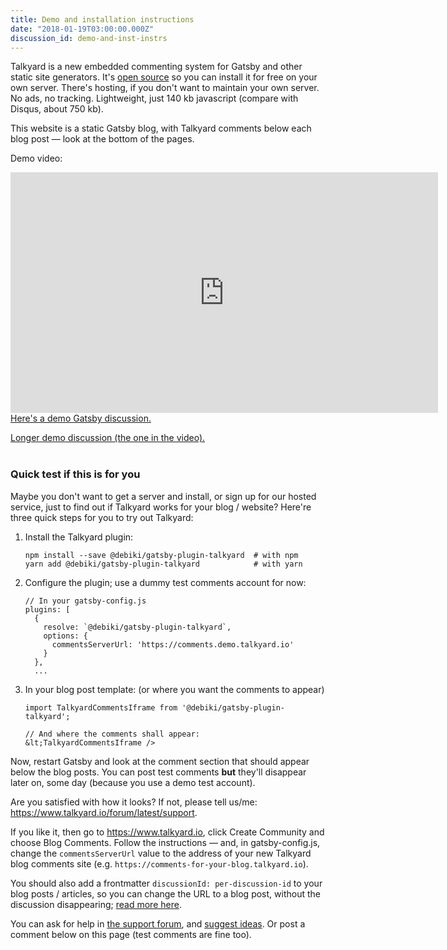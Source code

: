 ```yaml
---
title: Demo and installation instructions
date: "2018-01-19T03:00:00.000Z"
discussion_id: demo-and-inst-instrs
---
```


Talkyard is a new embedded commenting system for Gatsby and other static site generators.
It's [open source](https://github.com/debiki/ed-server/) so you can install it for free on your own server.
There's hosting, if you don't want to maintain your own server.
No ads, no tracking.
Lightweight, just 140 kb javascript (compare with Disqus, about 750 kb).

This website is a static Gatsby blog, with Talkyard comments below each blog post — look at the bottom of the pages.

Demo video:

<iframe src="https://player.vimeo.com/video/249611399" width="684" height="385" frameborder="0" webkitallowfullscreen mozallowfullscreen allowfullscreen></iframe>

<!--
<iframe src="https://player.vimeo.com/video/249611399" width="640" height="360" frameborder="0" webkitallowfullscreen mozallowfullscreen allowfullscreen></iframe>
<p><a href="https://vimeo.com/249611399">ed-emb-cmts-(3)</a> from <a href="https://vimeo.com/user78434986">Magnus Lindberg</a> on <a href="https://vimeo.com">Vimeo</a>.</p>

<iframe width="684" height="385" src="https://www.youtube.com/embed/2L0eYcsCcbE" frameborder="0" gesture="media" allow="encrypted-media" allowfullscreen></iframe>
-->

<br>
<a href="/like-about-gatsby">Here's a demo Gatsby discussion.</a>

<a href="https://www.kajmagnus.blog/new-embedded-comments">Longer demo discussion (the one in the video).</a>
<br>
<br>

### Quick test if this is for you

Maybe you don't want to get a server and install, or sign up for our hosted service,
just to find out if Talkyard works for your blog / website?
Here're three quick steps for you to try out Talkyard:

1. Install the Talkyard plugin:

   ```
   npm install --save @debiki/gatsby-plugin-talkyard  # with npm
   yarn add @debiki/gatsby-plugin-talkyard            # with yarn
   ```

1. Configure the plugin; use a dummy test comments account for now:

   ```
   // In your gatsby-config.js
   plugins: [
     {
       resolve: `@debiki/gatsby-plugin-talkyard`,
       options: {
         commentsServerUrl: 'https://comments.demo.talkyard.io'
       }
     },
     ...
   ```

3. In your blog post template: (or where you want the comments to appear)

   ```
   import TalkyardCommentsIframe from '@debiki/gatsby-plugin-talkyard';

   // And where the comments shall appear:
   &lt;TalkyardCommentsIframe />
   ```

Now, restart Gatsby and look at the comment section that should appear below the blog posts. You can post test comments **but** they'll disappear later on, some day (because you use a demo test account).<!-- Currently the comment section background color is always white, but later on you'll be able to tweak how it looks. -->

Are you satisfied with how it looks? If not, please tell us/me: <https://www.talkyard.io/forum/latest/support>.

If you like it, then go to <https://www.talkyard.io>, click Create Community and choose Blog Comments. Follow the instructions — and, in gatsby-config.js, change the `commentsServerUrl` value to the address of your new Talkyard blog comments site (e.g. `https://comments-for-your-blog.talkyard.io`).

You should also add a frontmatter `discussionId: per-discussion-id` to your blog posts / articles,
so you can change the URL to a blog post, without the discussion disappearing; [read more here][disc_id_docs].


You can ask for help in [the support forum][support-cat], and [suggest ideas][ideas-cat].
Or post a comment below on this page (test comments are fine too).

[support-cat]: https://www.talkyard.io/forum/latest/support
[ideas-cat]: https://www.talkyard.io/forum/latest/ideas
[disc_id_docs]: https://www.npmjs.com/package/@debiki/gatsby-plugin-talkyard#changing-the-url-of-a-blog-post
